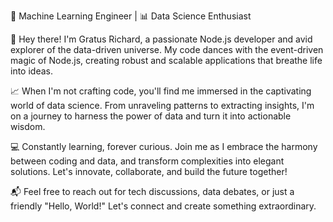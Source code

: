 🚀 Machine Learning Engineer | 📊 Data Science Enthusiast

👋 Hey there! I'm Gratus Richard, a passionate Node.js developer and avid explorer of the data-driven universe. My code dances with the event-driven magic of Node.js, creating robust and scalable applications that breathe life into ideas.

📈 When I'm not crafting code, you'll find me immersed in the captivating world of data science. From unraveling patterns to extracting insights, I'm on a journey to harness the power of data and turn it into actionable wisdom.

💻 Constantly learning, forever curious. Join me as I embrace the harmony between coding and data, and transform complexities into elegant solutions. Let's innovate, collaborate, and build the future together!

📬 Feel free to reach out for tech discussions, data debates, or just a friendly "Hello, World!" Let's connect and create something extraordinary.

<!---
gratusrichard/gratusrichard is a ✨ special ✨ repository because its `README.md` (this file) appears on your GitHub profile.
You can click the Preview link to take a look at your changes.
--->
